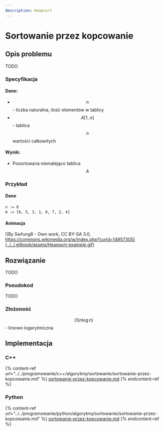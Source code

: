 ```yaml
---
description: Heapsort
---
```


# Sortowanie przez kopcowanie

## Opis problemu

TODO

### Specyfikacja

#### Dane:

* $$n$$ - liczba naturalna, ilość elementów w tablicy
* $$A[1..n]$$ - tablica $$n$$ wartości całkowitych

#### Wynik:

* Posortowana niemalejąco tablica $$A$$ 

### Przykład

#### Dane

```
n := 8
A := [6, 5, 3, 1, 8, 7, 2, 4]
```

#### Animacja

![By Swfung8 - Own work, CC BY-SA 3.0, https://commons.wikimedia.org/w/index.php?curid=14957305](../../.gitbook/assets/Heapsort-example.gif)

## Rozwiązanie

TODO

### Pseudokod

TODO

### Złożoność

$$O(n\log{n})$$ - liniowo logarytmiczna

## Implementacja

### C++

{% content-ref url="../../programowanie/c++/algorytmy/sortowanie/sortowanie-przez-kopcowanie.md" %}
[sortowanie-przez-kopcowanie.md](../../programowanie/c++/algorytmy/sortowanie/sortowanie-przez-kopcowanie.md)
{% endcontent-ref %}

### Python

{% content-ref url="../../programowanie/python/algorytmy/sortowanie/sortowanie-przez-kopcowanie.md" %}
[sortowanie-przez-kopcowanie.md](../../programowanie/python/algorytmy/sortowanie/sortowanie-przez-kopcowanie.md)
{% endcontent-ref %}
